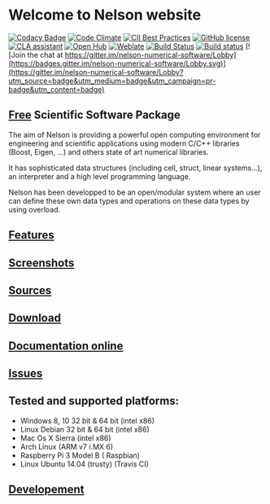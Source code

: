 # Welcome to Nelson website

[![Codacy Badge](https://api.codacy.com/project/badge/Grade/8865bc705b2d459c839b169e580d0526)](https://www.codacy.com/app/Nelson-numerical-software/nelson?utm_source=github.com&utm_medium=referral&utm_content=Nelson-numerical-software/nelson&utm_campaign=badger)
[![Code Climate](https://codeclimate.com/github/Nelson-numerical-software/nelson/badges/gpa.svg)](https://codeclimate.com/github/Nelson-numerical-software/nelson)
[![CII Best Practices](https://bestpractices.coreinfrastructure.org/projects/602/badge)](https://bestpractices.coreinfrastructure.org/projects/602) 
[![GitHub license](https://img.shields.io/badge/license-GPL2-blue.svg)](https://github.com/Nelson-numerical-software/nelson/blob/master/COPYING.md)
[![CLA assistant](https://cla-assistant.io/readme/badge/Nelson-numerical-software/nelson)](https://cla-assistant.io/Nelson-numerical-software/nelson)
[![Open Hub](https://img.shields.io/badge/Open-Hub-blue.svg)](https://www.openhub.net/p/nelson-interpreter)
[![Weblate](https://img.shields.io/badge/Weblate--green.svg)](https://hosted.weblate.org/projects/nelson/)
[![Build Status](https://travis-ci.org/Nelson-numerical-software/nelson.svg?branch=master)](https://travis-ci.org/Nelson-numerical-software/nelson)
[![Build status](https://ci.appveyor.com/api/projects/status/github/Nelson-numerical-software/nelson?svg=true)](https://ci.appveyor.com/project/Nelson-numerical-software/nelson)
[![Join the chat at https://gitter.im/nelson-numerical-software/Lobby](https://badges.gitter.im/nelson-numerical-software/Lobby.svg)](https://gitter.im/nelson-numerical-software/Lobby?utm_source=badge&utm_medium=badge&utm_campaign=pr-badge&utm_content=badge)


## [Free](https://nelson-numerical-software.github.io/nelson-website/COPYING.md) Scientific Software Package

The aim of Nelson is providing a powerful open computing environment for engineering and scientific applications using modern C/C++ libraries (Boost, Eigen, ...) and others state of art numerical libraries. 

It has sophisticated data structures (including cell, struct, linear systems...), an interpreter and a high level programming language. 

Nelson has been developped to be an open/modular system where an user can define these own data types and operations on these data types by using overload. 

## [Features](FEATURES.md)

## [Screenshots](SCREENSHOTS.md)

## [Sources](https://github.com/Nelson-numerical-software/nelson)

## [Download](https://github.com/Nelson-numerical-software/nelson/releases)

## [Documentation online](https://nelson-numerical-software.github.io/nelson-website/help/en_US/index.html)

## [Issues](https://github.com/Nelson-numerical-software/nelson/issues)

## Tested and supported platforms:

- Windows 8, 10 32 bit & 64 bit (intel x86)
- Linux Debian 32 bit & 64 bit (intel x86)
- Mac Os X Sierra  (intel x86)
- Arch Linux (ARM v7 i.MX 6)
- Raspberry Pi 3 Model B ( Raspbian)
- Linux Ubuntu 14.04 (trusty) (Travis CI)

## [Developement](DEVELOPMENT.md)
